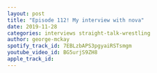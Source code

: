 ```yaml
---
layout: post
title: "Episode 112! My interview with nova"
date: 2019-11-28
categories: interviews straight-talk-wrestling
author: george-mckay
spotify_track_id: 7EBLzbAPS3pgyaiRSTsmgm
youtube_video_id: BG5urjS9ZH8
apple_track_id: 
---
```

